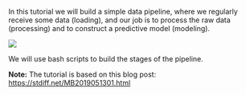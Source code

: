 In this tutorial we will build a simple data pipeline, where we
regularly receive some data (loading), and our job is to process the
raw data (processing) and to construct a predictive model (modeling).

![](/dvc/courses/tutorials/scripting/assets/data-pipeline.png)

We will use bash scripts to build the stages of the pipeline.

**Note:** The tutorial is based on this blog post:
https://stdiff.net/MB2019051301.html
